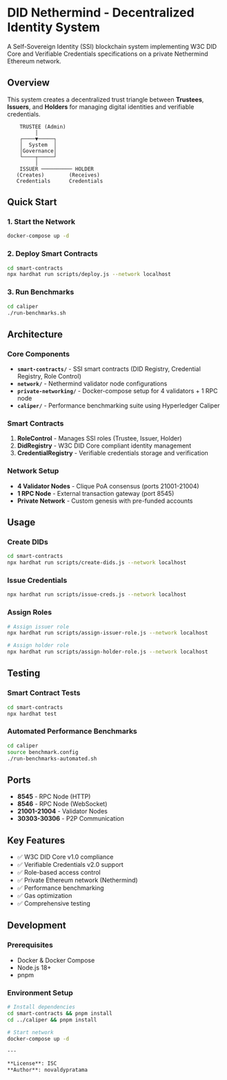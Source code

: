 # DID Nethermind - Decentralized Identity System

A Self-Sovereign Identity (SSI) blockchain system implementing W3C DID Core and Verifiable Credentials specifications on a private Nethermind Ethereum network.

## Overview

This system creates a decentralized trust triangle between **Trustees**, **Issuers**, and **Holders** for managing digital identities and verifiable credentials.

```text
    TRUSTEE (Admin)
         │
    ┌────▼─────┐
    │  System  │
    │Governance│
    └────┬─────┘
         │
    ISSUER ────────── HOLDER
   (Creates)        (Receives)
   Credentials      Credentials
```

## Quick Start

### 1. Start the Network

```bash
docker-compose up -d
```

### 2. Deploy Smart Contracts

```bash
cd smart-contracts
npx hardhat run scripts/deploy.js --network localhost
```

### 3. Run Benchmarks

```bash
cd caliper
./run-benchmarks.sh
```

## Architecture

### Core Components

- **`smart-contracts/`** - SSI smart contracts (DID Registry, Credential Registry, Role Control)
- **`network/`** - Nethermind validator node configurations
- **`private-networking/`** - Docker-compose setup for 4 validators + 1 RPC node
- **`caliper/`** - Performance benchmarking suite using Hyperledger Caliper

### Smart Contracts

1. **RoleControl** - Manages SSI roles (Trustee, Issuer, Holder)
2. **DidRegistry** - W3C DID Core compliant identity management
3. **CredentialRegistry** - Verifiable credentials storage and verification

### Network Setup

- **4 Validator Nodes** - Clique PoA consensus (ports 21001-21004)
- **1 RPC Node** - External transaction gateway (port 8545)
- **Private Network** - Custom genesis with pre-funded accounts

## Usage

### Create DIDs

```bash
cd smart-contracts
npx hardhat run scripts/create-dids.js --network localhost
```

### Issue Credentials

```bash
npx hardhat run scripts/issue-creds.js --network localhost
```

### Assign Roles

```bash
# Assign issuer role
npx hardhat run scripts/assign-issuer-role.js --network localhost

# Assign holder role
npx hardhat run scripts/assign-holder-role.js --network localhost
```

## Testing

### Smart Contract Tests

```bash
cd smart-contracts
npx hardhat test
```

### Automated Performance Benchmarks

```bash
cd caliper
source benchmark.config
./run-benchmarks-automated.sh
```

## Ports

- **8545** - RPC Node (HTTP)
- **8546** - RPC Node (WebSocket)
- **21001-21004** - Validator Nodes
- **30303-30306** - P2P Communication

## Key Features

- ✅ W3C DID Core v1.0 compliance
- ✅ Verifiable Credentials v2.0 support
- ✅ Role-based access control
- ✅ Private Ethereum network (Nethermind)
- ✅ Performance benchmarking
- ✅ Gas optimization
- ✅ Comprehensive testing

## Development

### Prerequisites

- Docker & Docker Compose
- Node.js 18+
- pnpm

### Environment Setup

```bash
# Install dependencies
cd smart-contracts && pnpm install
cd ../caliper && pnpm install

# Start network
docker-compose up -d

---

**License**: ISC  
**Author**: novaldypratama
